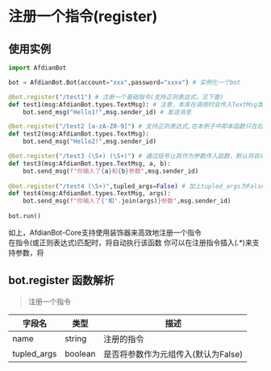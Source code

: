 # 注册一个指令(register)
## 使用实例
```python
import AfdianBot

bot = AfdianBot.Bot(account="xxx",password="xxxx") # 实例化一个bot

@bot.register("/test1") # 注册一个基础指令(支持正则表达式，见下面)
def test1(msg:AfdianBot.types.TextMsg): # 注意，本库在调用时会传入TextMsg类型的消息对象(一些情况除外)!
    bot.send_msg("Hello1!",msg.sender_id) # 发送消息

@bot.register("/test2 [a-zA-Z0-9]") # 支持正则表达式,在本例子中即本函数只在后面一项为纯字母+数字时才执行
def test2(msg:AfdianBot.types.TextMsg):
    bot.send_msg("Hello2!",msg.sender_id)

@bot.register("/test3 (\S+) (\S+)") # 通过括号让其作为参数传入函数，默认将自动对过多/过少参数处理(取舍/填充)
def test3(msg:AfdianBot.types.TextMsg, a, b): 
    bot.send_msg(f"你输入了{a}和{b}参数",msg.sender_id)
    
@bot.register("/test4 (\S+)",tupled_args=False) # 加上tupled_args为False可以让参数作为元组传入
def test4(msg:AfdianBot.types.TextMsg, args):
    bot.send_msg(f"你输入了{'和'.join(args)}参数",msg.sender_id)
    
bot.run()
```  
如上，AfdianBot-Core支持使用装饰器来高效地注册一个指令  
在指令(或正则表达式)匹配时，将自动执行该函数
你可以在注册指令插入(.*)来支持参数，将

## bot.register 函数解析

> 注册一个指令

| 字段名         | 类型      | 描述                    |
|-------------|---------|-----------------------|
| name        | string  | 注册的指令                 |
| tupled_args | boolean | 是否将参数作为元组传入(默认为False) |